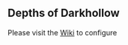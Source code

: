 ## Depths of Darkhollow
Please visit the [Wiki](https://github.com/xackery/peq-expansions/wiki) to configure
